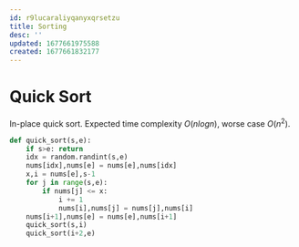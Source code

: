 ```yaml
---
id: r9lucaraliyqanyxqrsetzu
title: Sorting
desc: ''
updated: 1677661975588
created: 1677661832177
---
```


# Quick Sort

In-place quick sort. Expected time complexity $O(nlogn)$, worse case $O(n^2)$.
```python
def quick_sort(s,e):
    if s>e: return
    idx = random.randint(s,e)
    nums[idx],nums[e] = nums[e],nums[idx]
    x,i = nums[e],s-1
    for j in range(s,e):
        if nums[j] <= x:
            i += 1
            nums[i],nums[j] = nums[j],nums[i]
    nums[i+1],nums[e] = nums[e],nums[i+1]
    quick_sort(s,i)
    quick_sort(i+2,e)
```